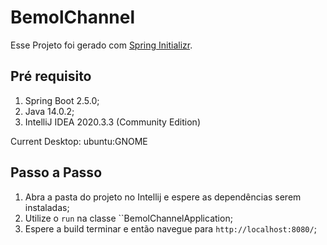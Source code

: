 # BemolChannel

Esse Projeto foi gerado com [Spring Initializr](https://start.spring.io/).

## Pré requisito

1. Spring Boot 2.5.0;
2. Java 14.0.2;
3. IntelliJ IDEA 2020.3.3 (Community Edition)

Current Desktop: ubuntu:GNOME

## Passo a Passo

1. Abra a pasta do projeto no Intellij e espere as dependências serem instaladas;
2. Utilize o `run` na classe ``BemolChannelApplication;
3. Espere a build terminar e então navegue para `http://localhost:8080/`;
